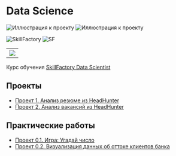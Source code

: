 # Data Science

![Иллюстрация к проекту](https://github.com/jon/coolproject/raw/master/image/image.png)
![Иллюстрация к проекту](https://github.com/costaM705/sf_data_science/tree/main/images/sf_logo.png)

![SkillFactory](https://github.com/costaM705/sf_data_science/tree/main/images/sf_logo.png?raw=true)
![SF](https://drive.google.com/file/d/1tPuMUrSFKWtzX5ElCiixGIUBgu3AGqO6/view?usp=sharing)

<table>
  <tr style = "vertical-align:middle">
    <th><img style = "vertical-align:middle" img src = https://github.com/costaM705/sf_data_science/tree/main/images/sf_logo.png></th>
  </tr>
</table>

Курс обучения [SkillFactory Data Scientist](https://skillfactory.ru/data-scientist)

## Проекты

* [Проект 1. Анализ резюме из HeadHunter](https://github.com/costaM705/sf_data_science/tree/main/project_1)
* [Проект 2. Анализ вакансий из HeadHunter](https://github.com/costaM705/sf_data_science/tree/main/project_2)

## Практические работы

* [Проект 0.1. Игра: Угадай число](https://github.com/costaM705/sf_data_science/tree/main/project_0.1)
* [Проект 0.2. Визуализация данных об оттоке клиентов банка](https://github.com/costaM705/sf_data_science/tree/main/project_0.2)

